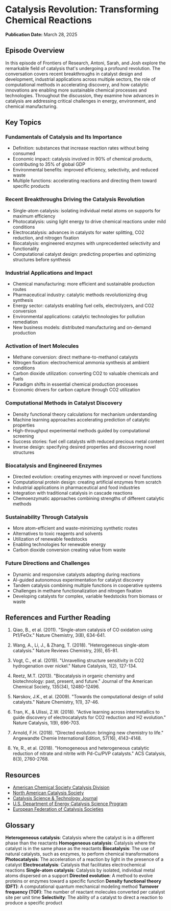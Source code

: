 # Catalysis Revolution: Transforming Chemical Reactions

**Publication Date:** March 28, 2025

## Episode Overview

In this episode of Frontiers of Research, Antoni, Sarah, and Josh explore the remarkable field of catalysis that's undergoing a profound revolution. The conversation covers recent breakthroughs in catalyst design and development, industrial applications across multiple sectors, the role of computational methods in accelerating discovery, and how catalytic innovations are enabling more sustainable chemical processes and technologies. Throughout the discussion, they examine how advances in catalysis are addressing critical challenges in energy, environment, and chemical manufacturing.

## Key Topics

### Fundamentals of Catalysis and Its Importance
- Definition: substances that increase reaction rates without being consumed
- Economic impact: catalysis involved in 90% of chemical products, contributing to 35% of global GDP
- Environmental benefits: improved efficiency, selectivity, and reduced waste
- Multiple functions: accelerating reactions and directing them toward specific products

### Recent Breakthroughs Driving the Catalysis Revolution
- Single-atom catalysis: isolating individual metal atoms on supports for maximum efficiency
- Photocatalysis: using light energy to drive chemical reactions under mild conditions
- Electrocatalysis: advances in catalysts for water splitting, CO2 reduction, and nitrogen fixation
- Biocatalysis: engineered enzymes with unprecedented selectivity and functionality
- Computational catalyst design: predicting properties and optimizing structures before synthesis

### Industrial Applications and Impact
- Chemical manufacturing: more efficient and sustainable production routes
- Pharmaceutical industry: catalytic methods revolutionizing drug synthesis
- Energy sector: catalysts enabling fuel cells, electrolyzers, and CO2 conversion
- Environmental applications: catalytic technologies for pollution remediation
- New business models: distributed manufacturing and on-demand production

### Activation of Inert Molecules
- Methane conversion: direct methane-to-methanol catalysts
- Nitrogen fixation: electrochemical ammonia synthesis at ambient conditions
- Carbon dioxide utilization: converting CO2 to valuable chemicals and fuels
- Paradigm shifts in essential chemical production processes
- Economic drivers for carbon capture through CO2 utilization

### Computational Methods in Catalyst Discovery
- Density functional theory calculations for mechanism understanding
- Machine learning approaches accelerating prediction of catalytic properties
- High-throughput experimental methods guided by computational screening
- Success stories: fuel cell catalysts with reduced precious metal content
- Inverse design: specifying desired properties and discovering novel structures

### Biocatalysis and Engineered Enzymes
- Directed evolution: creating enzymes with improved or novel functions
- Computational protein design: creating artificial enzymes from scratch
- Industrial applications in pharmaceutical and food industries
- Integration with traditional catalysis in cascade reactions
- Chemoenzymatic approaches combining strengths of different catalytic methods

### Sustainability Through Catalysis
- More atom-efficient and waste-minimizing synthetic routes
- Alternatives to toxic reagents and solvents
- Utilization of renewable feedstocks
- Enabling technologies for renewable energy
- Carbon dioxide conversion creating value from waste

### Future Directions and Challenges
- Dynamic and responsive catalysts adapting during reactions
- AI-guided autonomous experimentation for catalyst discovery
- Tandem catalysis combining multiple functions in cooperative systems
- Challenges in methane functionalization and nitrogen fixation
- Developing catalysts for complex, variable feedstocks from biomass or waste

## References and Further Reading

1. Qiao, B., et al. (2011). "Single-atom catalysis of CO oxidation using Pt1/FeOx." Nature Chemistry, 3(8), 634-641.

2. Wang, A., Li, J., & Zhang, T. (2018). "Heterogeneous single-atom catalysis." Nature Reviews Chemistry, 2(6), 65-81.

3. Vogt, C., et al. (2019). "Unravelling structure sensitivity in CO2 hydrogenation over nickel." Nature Catalysis, 1(2), 127-134.

4. Reetz, M.T. (2013). "Biocatalysis in organic chemistry and biotechnology: past, present, and future." Journal of the American Chemical Society, 135(34), 12480-12496.

5. Nørskov, J.K., et al. (2009). "Towards the computational design of solid catalysts." Nature Chemistry, 1(1), 37-46.

6. Tran, K., & Ulissi, Z.W. (2018). "Active learning across intermetallics to guide discovery of electrocatalysts for CO2 reduction and H2 evolution." Nature Catalysis, 1(9), 696-703.

7. Arnold, F.H. (2018). "Directed evolution: bringing new chemistry to life." Angewandte Chemie International Edition, 57(16), 4143-4148.

8. Ye, R., et al. (2018). "Homogeneous and heterogeneous catalytic reduction of nitrate and nitrite with Pd-Cu/PVP catalysts." ACS Catalysis, 8(3), 2760-2768.

## Resources

- [American Chemical Society Catalysis Division](https://catl.sites.acs.org/)
- [North American Catalysis Society](https://nacatsoc.org/)
- [Catalysis Science & Technology Journal](https://www.rsc.org/journals-books-databases/about-journals/catalysis-science-technology/)
- [U.S. Department of Energy Catalysis Science Program](https://science.osti.gov/bes/csgb/research-areas/catalysis-science)
- [European Federation of Catalysis Societies](https://efcats.org/)

## Glossary

**Heterogeneous catalysis**: Catalysis where the catalyst is in a different phase than the reactants
**Homogeneous catalysis**: Catalysis where the catalyst is in the same phase as the reactants
**Biocatalysis**: The use of natural catalysts, such as enzymes, to perform chemical transformations
**Photocatalysis**: The acceleration of a reaction by light in the presence of a catalyst
**Electrocatalysis**: Catalysis that facilitates electrochemical reactions
**Single-atom catalysis**: Catalysis by isolated, individual metal atoms dispersed on a support
**Directed evolution**: A method to evolve proteins or enzymes toward a specific function
**Density functional theory (DFT)**: A computational quantum mechanical modeling method
**Turnover frequency (TOF)**: The number of reactant molecules converted per catalyst site per unit time
**Selectivity**: The ability of a catalyst to direct a reaction to produce a specific product 